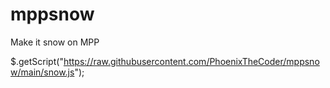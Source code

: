 # mppsnow
Make it snow on MPP

$.getScript("https://raw.githubusercontent.com/PhoenixTheCoder/mppsnow/main/snow.js");
